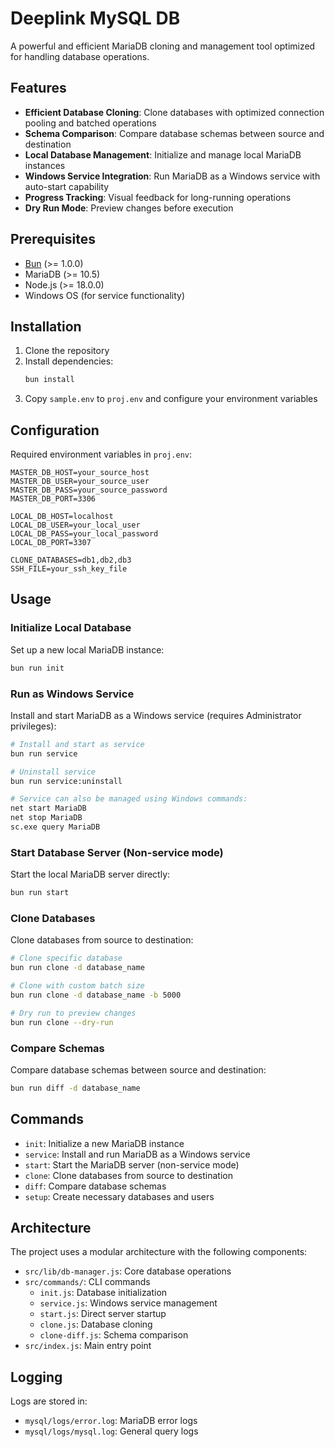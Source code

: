 # Deeplink MySQL DB

A powerful and efficient MariaDB cloning and management tool optimized for handling database operations.

## Features

- **Efficient Database Cloning**: Clone databases with optimized connection pooling and batched operations
- **Schema Comparison**: Compare database schemas between source and destination
- **Local Database Management**: Initialize and manage local MariaDB instances
- **Windows Service Integration**: Run MariaDB as a Windows service with auto-start capability
- **Progress Tracking**: Visual feedback for long-running operations
- **Dry Run Mode**: Preview changes before execution

## Prerequisites

- [Bun](https://bun.sh/) (>= 1.0.0)
- MariaDB (>= 10.5)
- Node.js (>= 18.0.0)
- Windows OS (for service functionality)

## Installation

1. Clone the repository
2. Install dependencies:
   ```bash
   bun install
   ```
3. Copy `sample.env` to `proj.env` and configure your environment variables

## Configuration

Required environment variables in `proj.env`:

```env
MASTER_DB_HOST=your_source_host
MASTER_DB_USER=your_source_user
MASTER_DB_PASS=your_source_password
MASTER_DB_PORT=3306

LOCAL_DB_HOST=localhost
LOCAL_DB_USER=your_local_user
LOCAL_DB_PASS=your_local_password
LOCAL_DB_PORT=3307

CLONE_DATABASES=db1,db2,db3
SSH_FILE=your_ssh_key_file
```

## Usage

### Initialize Local Database

Set up a new local MariaDB instance:

```bash
bun run init
```

### Run as Windows Service

Install and start MariaDB as a Windows service (requires Administrator privileges):

```bash
# Install and start as service
bun run service

# Uninstall service
bun run service:uninstall

# Service can also be managed using Windows commands:
net start MariaDB
net stop MariaDB
sc.exe query MariaDB
```

### Start Database Server (Non-service mode)

Start the local MariaDB server directly:

```bash
bun run start
```

### Clone Databases

Clone databases from source to destination:

```bash
# Clone specific database
bun run clone -d database_name

# Clone with custom batch size
bun run clone -d database_name -b 5000

# Dry run to preview changes
bun run clone --dry-run
```

### Compare Schemas

Compare database schemas between source and destination:

```bash
bun run diff -d database_name
```

## Commands

- `init`: Initialize a new MariaDB instance
- `service`: Install and run MariaDB as a Windows service
- `start`: Start the MariaDB server (non-service mode)
- `clone`: Clone databases from source to destination
- `diff`: Compare database schemas
- `setup`: Create necessary databases and users

## Architecture

The project uses a modular architecture with the following components:

- `src/lib/db-manager.js`: Core database operations
- `src/commands/`: CLI commands
  - `init.js`: Database initialization
  - `service.js`: Windows service management
  - `start.js`: Direct server startup
  - `clone.js`: Database cloning
  - `clone-diff.js`: Schema comparison
- `src/index.js`: Main entry point


## Logging

Logs are stored in:
- `mysql/logs/error.log`: MariaDB error logs
- `mysql/logs/mysql.log`: General query logs
